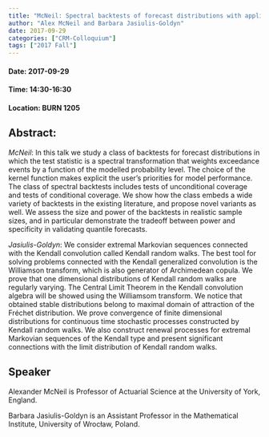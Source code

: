 ```yaml
---
title: "McNeil: Spectral backtests of forecast distributions with application to risk management | Jasiulis-Goldyn: Asymptotic properties and renewal theory for Kendall random walks"
author: "Alex McNeil and Barbara Jasiulis-Goldyn"
date: 2017-09-29
categories: ["CRM-Colloquium"]
tags: ["2017 Fall"]
---
```


#### Date: 2017-09-29
#### Time: 14:30-16:30
#### Location: BURN 1205

## Abstract:

	
	
*McNeil*: In this talk we study a class of backtests for forecast distributions in which the test statistic is a spectral transformation that weights exceedance events by a function of the modelled probability level. The choice of the kernel function makes explicit the user’s priorities for model performance. The class of spectral backtests includes tests of unconditional coverage and tests of conditional coverage. We show how the class embeds a wide variety of backtests in the existing literature, and propose novel variants as well. We assess the size and power of the backtests in realistic sample sizes, and in particular demonstrate the tradeoff between power and specificity in validating quantile forecasts.
 

*Jasiulis-Goldyn*: We consider extremal Markovian sequences connected with the Kendall convolution called Kendall random walks. The best tool for solving problems connected with the Kendall generalized convolution is the Williamson transform, which is also generator of Archimedean copula. We prove that one dimensional distributions of Kendall random walks are regularly varying. The Central Limit Theorem in the Kendall convolution algebra will be showed using the Williamsom transform. We notice that obtained stable distributions belong to maximal domain of attraction of the Fréchet distribution. We prove convergence of finite dimensional distributions for continuous time stochastic processes constructed by Kendall random walks. We also construct renewal processes for extremal Markovian sequences of the Kendall type and present significant connections with the limit distribution of Kendall random walks.






## Speaker

Alexander McNeil is Professor of Actuarial Science at the University of York, England. 

Barbara Jasiulis-Goldyn is an Assistant Professor in the Mathematical Institute, University of Wrocław, Poland.
